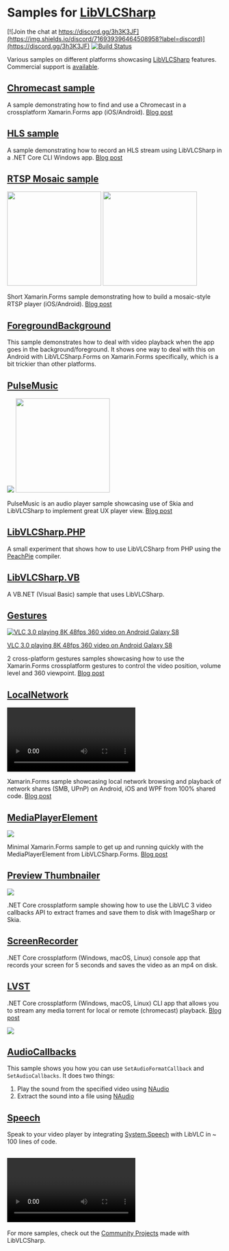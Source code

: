 # Samples for [LibVLCSharp](https://code.videolan.org/videolan/LibVLCSharp)

[![Join the chat at https://discord.gg/3h3K3JF](https://img.shields.io/discord/716939396464508958?label=discord)](https://discord.gg/3h3K3JF)
[![Build Status](https://videolan.visualstudio.com/libvlcsharp-samples/_apis/build/status/mfkl.libvlcsharp-samples?branchName=master)](https://videolan.visualstudio.com/libvlcsharp-samples/_build/latest?definitionId=45&branchName=master)

Various samples on different platforms showcasing [LibVLCSharp](https://code.videolan.org/videolan/LibVLCSharp) features. Commercial support is [available](https://videolabs.io/#contact).

## [Chromecast sample](https://code.videolan.org/mfkl/libvlcsharp-samples/tree/master/Chromecast)

A sample demonstrating how to find and use a Chromecast in a crossplatform Xamarin.Forms app (iOS/Android). [Blog post](https://mfkl.github.io/chromecast/2018/10/21/High-performance-cross-platform-streaming-with-libvlc-and-Chromecast-on-.NET.html)

## [HLS sample](https://code.videolan.org/mfkl/libvlcsharp-samples/tree/master/RecordHLS)

A sample demonstrating how to record an HLS stream using LibVLCSharp in a .NET Core CLI Windows app. [Blog post](https://mfkl.github.io/hls/2018/10/10/How-to-record-HLS-stream-with-LibVLCSharp-and-.NET-Core.html)

## [RTSP Mosaic sample](https://code.videolan.org/mfkl/libvlcsharp-samples/tree/master/VideoMosaic)

<img src="https://mfkl.github.io/assets/mosaic-ios.png" Width="220" /> <img src="https://mfkl.github.io/assets/mosaic-android.png" Width="220" />

Short Xamarin.Forms sample demonstrating how to build a mosaic-style RTSP player (iOS/Android). [Blog post](https://mfkl.github.io/libvlc/rtsp/xamarin/forms/2018/12/05/crossplatform-RTSP-mosaic-views-with-libvlcsharp.html)

## [ForegroundBackground](https://code.videolan.org/mfkl/libvlcsharp-samples/tree/master/ForegroundBackground)

This sample demonstrates how to deal with video playback when the app goes in the background/foreground.
It shows one way to deal with this on Android with LibVLCSharp.Forms on Xamarin.Forms specifically, which is a bit trickier than other platforms.

## [PulseMusic](https://code.videolan.org/mfkl/libvlcsharp-samples/tree/master/PulseMusic)

<img src="https://mfkl.github.io/assets/pulse-music-concept.gif"/> <img src="https://mfkl.github.io/assets/pulse-music-playback.gif" Width="220" />

PulseMusic is an audio player sample showcasing use of Skia and LibVLCSharp to implement great UX player view. [Blog post](https://mfkl.github.io/libvlc/skia/xamarin/forms/ux/2018/12/31/PulseMusic-music-player-design.html)

## [LibVLCSharp.PHP](https://code.videolan.org/mfkl/libvlcsharp-samples/tree/master/LibVLCSharp.PHP)

A small experiment that shows how to use LibVLCSharp from PHP using the [PeachPie](https://www.peachpie.io/) compiler.

## [LibVLCSharp.VB](https://code.videolan.org/mfkl/libvlcsharp-samples/tree/master/LibVLCSharp.VB)

A VB.NET (Visual Basic) sample that uses LibVLCSharp.

## [Gestures](https://code.videolan.org/mfkl/libvlcsharp-samples/tree/master/Gestures/Gestures)

[![VLC 3.0 playing 8K 48fps 360 video on Android Galaxy S8](https://i.imgur.com/0B34Hjj.png)](https://player.vimeo.com/video/254723180 "VLC 3.0 playing 8K 48fps 360 video on Android Galaxy S8")

[VLC 3.0 playing 8K 48fps 360 video on Android Galaxy S8](https://player.vimeo.com/video/254723180)

2 cross-platform gestures samples showcasing how to use the Xamarin.Forms crossplatform gestures to control the video position, volume level and 360 viewpoint. [Blog post](https://mfkl.github.io/libvlc/360/xamarin/forms/ux/2019/02/12/Fun-with-crossplatform-gestures-and-360-videos.html)

## [LocalNetwork](https://code.videolan.org/mfkl/libvlcsharp-samples/tree/master/LocalNetwork)

![](localnetwork-record.mp4)

Xamarin.Forms sample showcasing local network browsing and playback of network shares (SMB, UPnP) on Android, iOS and WPF from 100% shared code. [Blog post](https://mfkl.github.io/libvlc/crossplatform/xamarin/forms/2019/07/02/Crossplatform-local-network-browsing-and-media-playback.html)

## [MediaPlayerElement](https://code.videolan.org/mfkl/libvlcsharp-samples/tree/master/MediaElement)

<img src="https://mfkl.github.io/assets/media-element-iphone.png"/>

Minimal Xamarin.Forms sample to get up and running quickly with the MediaPlayerElement from LibVLCSharp.Forms. [Blog post](https://mfkl.github.io/libvlc/crossplatform/xamarin/forms/2019/08/13/MediaPlayerElement-Plug-and-play-LibVLCSharp-UI-video-control.html)

## [Preview Thumbnailer](https://code.videolan.org/mfkl/libvlcsharp-samples/tree/master/PreviewThumbnailExtractor)

<img src="https://pbs.twimg.com/media/EMtC5TVUcAA2VMD?format=jpg&name=medium"/>

.NET Core crossplatform sample showing how to use the LibVLC 3 video callbacks API to extract frames and save them to disk with ImageSharp or Skia.

## [ScreenRecorder](https://code.videolan.org/mfkl/libvlcsharp-samples/tree/master/ScreenRecorder)

.NET Core crossplatform (Windows, macOS, Linux) console app that records your screen for 5 seconds and saves the video as an mp4 on disk.

## [LVST](https://github.com/mfkl/lvst)

.NET Core crossplatform (Windows, macOS, Linux) CLI app that allows you to stream any media torrent for local or remote (chromecast) playback. [Blog post](https://mfkl.github.io/libvlc/2020/03/23/Torrents-and-multimedia-streaming.html)

<img src="https://raw.githubusercontent.com/mfkl/lvst/master/lvst.gif"/>

## [AudioCallbacks](https://code.videolan.org/mfkl/libvlcsharp-samples/tree/master/AudioCallbacks)

This sample shows you how you can use `SetAudioFormatCallback` and `SetAudioCallbacks`. It does two things:

1. Play the sound from the specified video using [NAudio](https://github.com/naudio/NAudio)
2. Extract the sound into a file using [NAudio](https://github.com/naudio/NAudio)

## [Speech](https://code.videolan.org/mfkl/libvlcsharp-samples/tree/master/Speech)

Speak to your video player by integrating [System.Speech](https://docs.microsoft.com/en-us/dotnet/api/system.speech.recognition) with LibVLC in ~ 100 lines of code.

![](libvlc-speech.mp4)
---

For more samples, check out the [Community Projects](https://code.videolan.org/videolan/LibVLCSharp/-/blob/3.x/docs/made_with_libvlcsharp.md) made with LibVLCSharp.